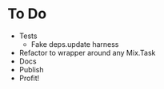 # To Do

* Tests
  * Fake deps.update harness
* Refactor to wrapper around any Mix.Task
* Docs
* Publish
* Profit!
